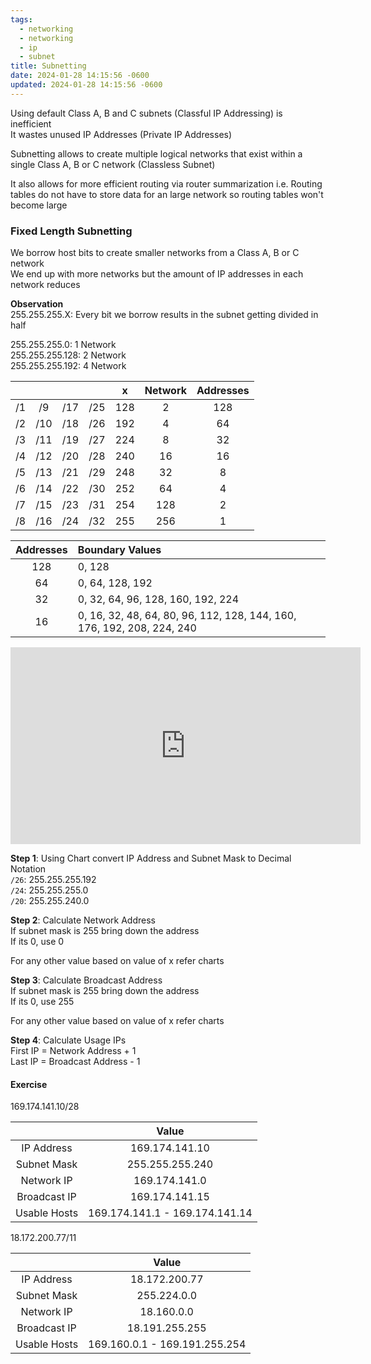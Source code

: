 ```yaml
---
tags:
  - networking
  - networking
  - ip
  - subnet
title: Subnetting
date: 2024-01-28 14:15:56 -0600
updated: 2024-01-28 14:15:56 -0600
---
```


Using default Class A, B and C subnets (Classful IP Addressing) is inefficient  
It wastes unused IP Addresses (Private IP Addresses)

Subnetting allows to create multiple logical networks that exist within a single Class A, B or C network (Classless Subnet)

It also allows for more efficient routing via router summarization i.e. Routing tables do not have to store data for an large network so routing tables won't become large

### Fixed Length Subnetting

We borrow host bits to create smaller networks from a Class A, B or C network  
We end up with more networks but the amount of IP addresses in each network reduces  

**Observation**  
255.255.255.X: Every bit we borrow results in the subnet getting divided in half  

255.255.255.0: 1 Network  
255.255.255.128: 2 Network  
255.255.255.192: 4 Network

|       |       |       |       |   x   | Network | Addresses |
| :---: | :---: | :---: | :---: | :---: | :-----: | :-------: |
|  /1   |  /9   |  /17  |  /25  |  128  |    2    |    128    |
|  /2   |  /10  |  /18  |  /26  |  192  |    4    |    64     |
|  /3   |  /11  |  /19  |  /27  |  224  |    8    |    32     |
|  /4   |  /12  |  /20  |  /28  |  240  |   16    |    16     |
|  /5   |  /13  |  /21  |  /29  |  248  |   32    |     8     |
|  /6   |  /14  |  /22  |  /30  |  252  |   64    |     4     |
|  /7   |  /15  |  /23  |  /31  |  254  |   128   |     2     |
|  /8   |  /16  |  /24  |  /32  |  255  |   256   |     1     |

| Addresses | Boundary Values                                                        |
| :-------: | :--------------------------------------------------------------------- |
|    128    | 0, 128                                                                 |
|    64     | 0, 64, 128, 192                                                        |
|    32     | 0, 32, 64, 96, 128, 160, 192, 224                                      |
|    16     | 0, 16, 32, 48, 64, 80, 96, 112, 128, 144, 160, 176, 192, 208, 224, 240 |

<iframe width="560" height="315" src="https://www.youtube-nocookie.com/embed/ZxAwQB8TZsM?si=swmbx5Ck5MaCLXTR" title="YouTube video player" frameborder="0" allow="accelerometer; autoplay; clipboard-write; encrypted-media; gyroscope; picture-in-picture; web-share" allowfullscreen></iframe>

**Step 1**: Using Chart convert IP Address and Subnet Mask to Decimal Notation  
`/26`: 255.255.255.192  
`/24`: 255.255.255.0  
`/20`: 255.255.240.0

**Step 2**: Calculate Network Address  
If subnet mask is 255 bring down the address  
If its 0, use 0

For any other value based on value of x refer charts

**Step 3**: Calculate Broadcast Address  
If subnet mask is 255 bring down the address  
If its 0, use 255

For any other value based on value of x refer charts

**Step 4**: Calculate Usage IPs  
First IP = Network Address + 1  
Last IP = Broadcast Address - 1

#### Exercise

169.174.141.10/28

|              |             Value              |
| :----------: | :----------------------------: |
|  IP Address  |         169.174.141.10         |
| Subnet Mask  |        255.255.255.240         |
|  Network IP  |         169.174.141.0          |
| Broadcast IP |         169.174.141.15         |
| Usable Hosts | 169.174.141.1 - 169.174.141.14 |

18.172.200.77/11

|              |             Value             |
| :----------: | :---------------------------: |
|  IP Address  |         18.172.200.77         |
| Subnet Mask  |          255.224.0.0          |
|  Network IP  |          18.160.0.0           |
| Broadcast IP |        18.191.255.255         |
| Usable Hosts | 169.160.0.1 - 169.191.255.254 |
